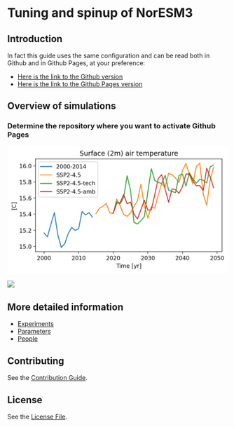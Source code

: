 # Tuning and spinup of NorESM3

## Introduction

<!--
This little guide demonstrates how to turn any [Github](http://github.com) repository with a bunch of [Markdown](https://en.wikipedia.org/wiki/Markdown) files into a simple website using [Github Pages](https://pages.github.com/) and [Jekyll](https://jekyllrb.com/).

* You don't need to use the command line or anything other than your browser.
* It doesn't require any knowledge in Jekyll.
* It's completely compatible with any bunch of markdown files you already have in any existing repository without any modification to those files. That includes the basic `README.md` almost all repositories contain.
* The markdown files will remain just as readable and usable in Github than in your website.
-->

In fact this guide uses the same configuration and can be read both in Github and in Github Pages, at your preference:

* [Here is the link to the Github version](https://github.com/DirkOlivie/spinup-noresm3)
* [Here is the link to the Github Pages version](https://dirkolivie.github.io/spinup-noresm3/)

## Overview of simulations

### Determine the repository where you want to activate Github Pages

![](./images/TREFHT_glob_YEA_n20241202_methanemip.png)

![](https://ns2345k.web.sigma2.no/datalake/olivie/wp1/globalmean_BC_act.png)

## More detailed information

* [Experiments](./recipes/Experiments.md)
* [Parameters](./recipes/Parameters.md)
* [People](./recipes/People.md)

## Contributing

See the [Contribution Guide](./CONTRIBUTING.md).

## License

See the [License File](./LICENSE.md).
